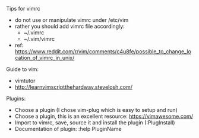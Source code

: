 Tips for vimrc

* do not use or manipulate vimrc under /etc/vim
* rather you should add vimrc file accordingly:
  * ~/.vimrc
  * ~/.vim/vimrc
* ref: https://www.reddit.com/r/vim/comments/c4u8fe/possible_to_change_location_of_vimrc_in_unix/

Guide to vim:
* vimtutor
* http://learnvimscriptthehardway.stevelosh.com/

Plugins:
* Choose a plugin (I chose vim-plug which is easy to setup and run)
* Choose a plugin, this is an excellent resource: https://vimawesome.com/
* Import to vimrc, save, source it and install the plugin (:PlugInstall)
* Documentation of plugin: :help PluginName
